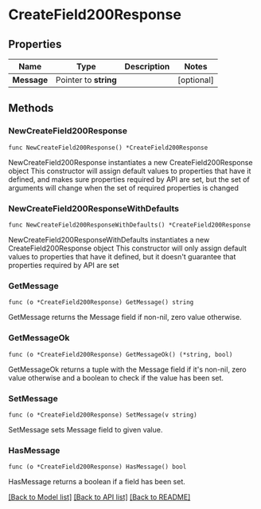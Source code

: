# CreateField200Response

## Properties

Name | Type | Description | Notes
------------ | ------------- | ------------- | -------------
**Message** | Pointer to **string** |  | [optional] 

## Methods

### NewCreateField200Response

`func NewCreateField200Response() *CreateField200Response`

NewCreateField200Response instantiates a new CreateField200Response object
This constructor will assign default values to properties that have it defined,
and makes sure properties required by API are set, but the set of arguments
will change when the set of required properties is changed

### NewCreateField200ResponseWithDefaults

`func NewCreateField200ResponseWithDefaults() *CreateField200Response`

NewCreateField200ResponseWithDefaults instantiates a new CreateField200Response object
This constructor will only assign default values to properties that have it defined,
but it doesn't guarantee that properties required by API are set

### GetMessage

`func (o *CreateField200Response) GetMessage() string`

GetMessage returns the Message field if non-nil, zero value otherwise.

### GetMessageOk

`func (o *CreateField200Response) GetMessageOk() (*string, bool)`

GetMessageOk returns a tuple with the Message field if it's non-nil, zero value otherwise
and a boolean to check if the value has been set.

### SetMessage

`func (o *CreateField200Response) SetMessage(v string)`

SetMessage sets Message field to given value.

### HasMessage

`func (o *CreateField200Response) HasMessage() bool`

HasMessage returns a boolean if a field has been set.


[[Back to Model list]](../README.md#documentation-for-models) [[Back to API list]](../README.md#documentation-for-api-endpoints) [[Back to README]](../README.md)


